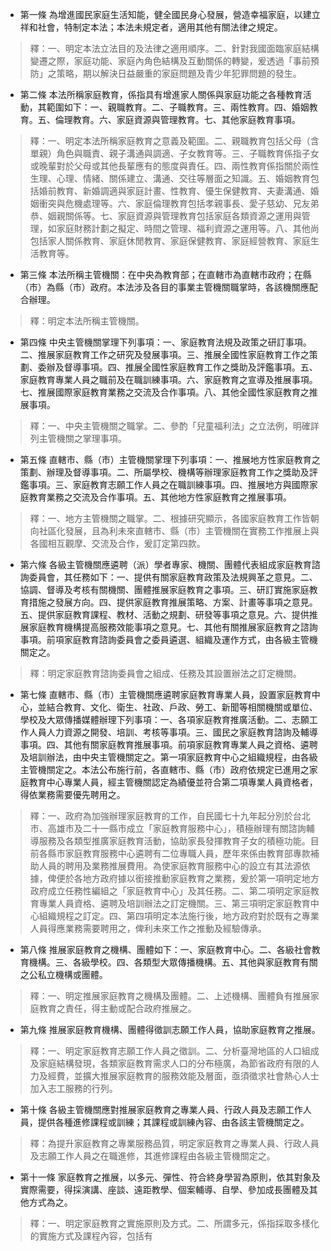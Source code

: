 * 第一條 為增進國民家庭生活知能，健全國民身心發展，營造幸福家庭，以建立祥和社會，特制定本法；本法未規定者，適用其他有關法律之規定。

> 釋：一、明定本法立法目的及法律之適用順序。二、針對我國面臨家庭結構變遷之際，家庭功能、家庭內角色結構及互動關係的轉變，爰透過「事前預防」之策略，期以解決日益嚴重的家庭問題及青少年犯罪問題的發生。

* 第二條 本法所稱家庭教育，係指具有增進家人關係與家庭功能之各種教育活動，其範圍如下：一、親職教育。二、子職教育。三、兩性教育。四、婚姻教育。五、倫理教育。六、家庭資源與管理教育。七、其他家庭教育事項。

> 釋：一、明定本法所稱家庭教育之意義及範圍。二、親職教育包括父母（含單親）角色與職責、親子溝通與調適、子女教育等。三、子職教育係指子女或晚輩對於父母或其他長輩應有的態度與責任。四、兩性教育係指關於兩性生理、心理、情緒、關係建立、溝通、交往等層面之知識。五、婚姻教育包括婚前教育、新婚調適與家庭計畫、性教育、優生保健教育、夫妻溝通、婚姻衝突與危機處理等。六、家庭倫理教育包括孝親事長、愛子慈幼、兄友弟恭、姻親關係等。七、家庭資源與管理教育包括家庭各類資源之運用與管理，如家庭財務計劃之擬定、時間之管理、福利資源之運用等。八、其他尚包括家人關係教育、家庭休閒教育、家庭保健教育、家庭經營教育、家庭生活教育等。

* 第三條 本法所稱主管機關：在中央為教育部；在直轄市為直轄市政府；在縣（市）為縣（市）政府。本法涉及各目的事業主管機關職掌時，各該機關應配合辦理。

> 釋：明定本法所稱主管機關。

* 第四條 中央主管機關掌理下列事項：一、家庭教育法規及政策之研訂事項。二、推展家庭教育工作之研究及發展事項。三、推展全國性家庭教育工作之策劃、委辦及督導事項。四、推展全國性家庭教育工作之獎助及評鑑事項。五、家庭教育專業人員之職前及在職訓練事項。六、家庭教育之宣導及推展事項。七、推展國際家庭教育業務之交流及合作事項。八、其他全國性家庭教育之推展事項。

> 釋：一、中央主管機關之職掌。二、參酌「兒童福利法」之立法例，明確詳列主管機關之掌理事項。

* 第五條 直轄市、縣（市）主管機關掌理下列事項：一、推展地方性家庭教育之策劃、辦理及督導事項。二、所屬學校、機構等辦理家庭教育工作之獎助及評鑑事項。三、家庭教育志願工作人員之在職訓練事項。四、推展地方與國際家庭教育業務之交流及合作事項。五、其他地方性家庭教育之推展事項。

> 釋：一、地方主管機關之職掌。二、根據研究顯示，各國家庭教育工作皆朝向社區化發展，且為利未來直轄市、縣（市）主管機關在實務工作推展上與各國相互觀摩、交流及合作，爰訂定第四款。

* 第六條 各級主管機關應遴聘（派）學者專家、機關、團體代表組成家庭教育諮詢委員會，其任務如下：一、提供有關家庭教育政策及法規興革之意見。二、協調、督導及考核有關機關、團體推展家庭教育之事項。三、研訂實施家庭教育措施之發展方向。四、提供家庭教育推展策略、方案、計畫等事項之意見。五、提供家庭教育課程、教材、活動之規劃、研發等事項之意見。六、提供推展家庭教育機構提高服務效能事項之意見。七、其他有關推展家庭教育之諮詢事項。前項家庭教育諮詢委員會之委員遴選、組織及運作方式，由各級主管機關定之。

> 釋：明定家庭教育諮詢委員會之組成、任務及其設置辦法之訂定機關。

* 第七條 直轄市、縣（市）主管機關應遴聘家庭教育專業人員，設置家庭教育中心，並結合教育、文化、衛生、社政、戶政、勞工、新聞等相關機關或單位、學校及大眾傳播媒體辦理下列事項：一、各項家庭教育推廣活動。二、志願工作人員人力資源之開發、培訓、考核等事項。三、國民之家庭教育諮詢及輔導事項。四、其他有關家庭教育推展事項。前項家庭教育專業人員之資格、遴聘及培訓辦法，由中央主管機關定之。第一項家庭教育中心之組織規程，由各級主管機關定之。本法公布施行前，各直轄市、縣（市）政府依規定已進用之家庭教育中心專業人員，經主管機關認定為績優並符合第二項專業人員資格者，得依業務需要優先聘用之。

> 釋：一、政府為加強辦理家庭教育的工作，自民國七十九年起分別於台北市、高雄市及二十一縣市成立「家庭教育服務中心」，積極辦理有關諮詢輔導服務及各類型推廣家庭教育活動，協助家長發揮教育子女的積極功能。目前各縣市家庭教育服務中心遴聘有二位專職人員，歷年來係由教育部專款補助人員的聘用及業務推展費用。為使家庭教育服務中心的設立有其法源依據，俾便於各地方政府據以銜接推動家庭教育之業務，爰於第一項明定地方政府成立任務性編組之「家庭教育中心」及其任務。二、第二項明定家庭教育專業人員資格、遴聘及培訓辦法之訂定機關。三、第三項明定家庭教育中心組織規程之訂定。四、第四項明定本法施行後，地方政府對於既有之專業人員得應業務需要聘用之，俾利未來工作之推動及經驗傳承。

* 第八條 推展家庭教育之機構、團體如下：一、家庭教育中心。二、各級社會教育機構。三、各級學校。四、各類型大眾傳播機構。五、其他與家庭教育有關之公私立機構或團體。

> 釋：一、明定推展家庭教育之機構及團體。二、上述機構、團體負有推展家庭教育之責任，得主動或配合政府推展之。

* 第九條 推展家庭教育機構、團體得徵訓志願工作人員，協助家庭教育之推展。

> 釋：一、明定家庭教育志願工作人員之徵訓。二、分析臺灣地區的人口組成及家庭結構發現，各類家庭教育需求人口的分布極廣，為節省政府有限的人力及經費，並擴大推展家庭教育的服務效能及層面，亟須徵求社會熱心人士加入志工服務的行列。

* 第十條 各級主管機關應對推展家庭教育之專業人員、行政人員及志願工作人員，提供各種進修課程或訓練；其課程或訓練內容、由各該主管機關定之。

> 釋：為提升家庭教育之專業服務品質，明定家庭教育之專業人員、行政人員及志願工作人員之在職進修，其進修課程由各級主管機關定之。

* 第十一條 家庭教育之推展，以多元、彈性、符合終身學習為原則，依其對象及實際需要，得採演講、座談、遠距教學、個案輔導、自學、參加成長團體及其他方式為之。

> 釋：一、明定家庭教育之實施原則及方式。二、所謂多元，係指採取多樣化的實施方式及課程內容，包括有

